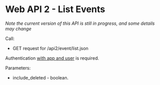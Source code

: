 # Web API 2 - List Events

_Note the current version of this API is still in progress, and some details may change_

Call:
  *  GET request for /api2/event/list.json

Authentication [with app and user](/en/developers/core/webapi2.callauthentication.md) is required.

Parameters:
  *  include_deleted - boolean. 


